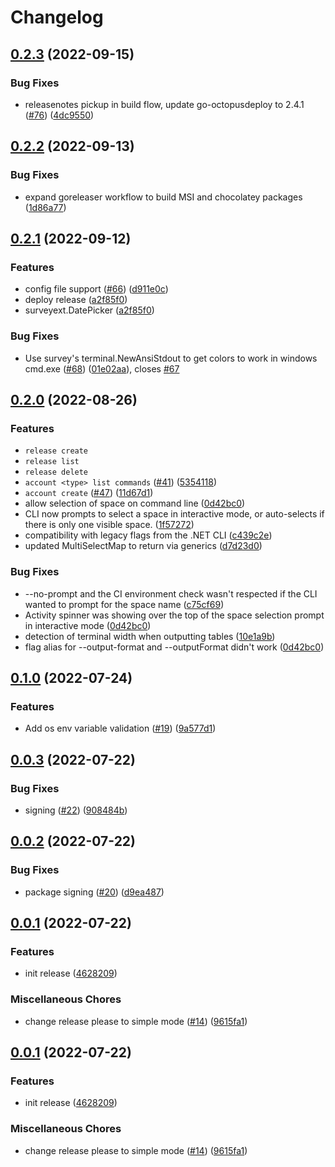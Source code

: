 # Changelog

## [0.2.3](https://github.com/OctopusDeploy/cli/compare/v0.2.2...v0.2.3) (2022-09-15)


### Bug Fixes

* releasenotes pickup in build flow, update go-octopusdeploy to 2.4.1 ([#76](https://github.com/OctopusDeploy/cli/issues/76)) ([4dc9550](https://github.com/OctopusDeploy/cli/commit/4dc955017ebbb12031830da37ab2d3ce3f3e3c78))

## [0.2.2](https://github.com/OctopusDeploy/cli/compare/v0.2.1...v0.2.2) (2022-09-13)


### Bug Fixes

* expand goreleaser workflow to build MSI and chocolatey packages ([1d86a77](https://github.com/OctopusDeploy/cli/commit/1d86a77ead003a199b3ee987c044dc45ae21e9ae))

## [0.2.1](https://github.com/OctopusDeploy/cli/compare/v0.2.0...v0.2.1) (2022-09-12)


### Features

* config file support ([#66](https://github.com/OctopusDeploy/cli/issues/66)) ([d911e0c](https://github.com/OctopusDeploy/cli/commit/d911e0caa04477ce677bd7e0652d06de18081c79))
* deploy release ([a2f85f0](https://github.com/OctopusDeploy/cli/commit/a2f85f0b357200d932cb4c0324678702b85c91e3))
* surveyext.DatePicker ([a2f85f0](https://github.com/OctopusDeploy/cli/commit/a2f85f0b357200d932cb4c0324678702b85c91e3))


### Bug Fixes

* Use survey's terminal.NewAnsiStdout to get colors to work in windows cmd.exe ([#68](https://github.com/OctopusDeploy/cli/issues/68)) ([01e02aa](https://github.com/OctopusDeploy/cli/commit/01e02aa39a442cdb896ef12715eadef94b150333)), closes [#67](https://github.com/OctopusDeploy/cli/issues/67)

## [0.2.0](https://github.com/OctopusDeploy/cli/compare/v0.1.0...v0.2.0) (2022-08-26)


### Features

* `release create`
* `release list`
* `release delete`
* `account <type> list commands` ([#41](https://github.com/OctopusDeploy/cli/issues/41)) ([5354118](https://github.com/OctopusDeploy/cli/commit/5354118066be9c31c83cd617f3ea50ff31f8b7ec))
* `account create` ([#47](https://github.com/OctopusDeploy/cli/issues/47)) ([11d67d1](https://github.com/OctopusDeploy/cli/commit/11d67d101217a2935a54bdb6534899c293d2a7a5))
* allow selection of space on command line ([0d42bc0](https://github.com/OctopusDeploy/cli/commit/0d42bc037572be9ce69cc135aa1dd51576666b36))
* CLI now prompts to select a space in interactive mode, or auto-selects if there is only one visible space. ([1f57272](https://github.com/OctopusDeploy/cli/commit/1f572720e5f797c45efe256cee919a2a37acf698))
* compatibility with legacy flags from the .NET CLI ([c439c2e](https://github.com/OctopusDeploy/cli/commit/c439c2e954f44b04b3975622d918d2bf3b6054bf))
* updated MultiSelectMap to return via generics ([d7d23d0](https://github.com/OctopusDeploy/cli/commit/d7d23d0b1cc4cc2d78a490a901c2e47d3fdf85f5))

### Bug Fixes

* --no-prompt and the CI environment check wasn't respected if the CLI wanted to prompt for the space name ([c75cf69](https://github.com/OctopusDeploy/cli/commit/c75cf69898504bcd074cda4a4bb153b096cbcff2))
* Activity spinner was showing over the top of the space selection prompt in interactive mode ([0d42bc0](https://github.com/OctopusDeploy/cli/commit/0d42bc037572be9ce69cc135aa1dd51576666b36))
* detection of terminal width when outputting tables ([10e1a9b](https://github.com/OctopusDeploy/cli/commit/10e1a9beec011249806e8506a3d44646f5fb8809))
* flag alias for --output-format and --outputFormat didn't work ([0d42bc0](https://github.com/OctopusDeploy/cli/commit/0d42bc037572be9ce69cc135aa1dd51576666b36))

## [0.1.0](https://github.com/OctopusDeploy/cli/compare/v0.0.3...v0.1.0) (2022-07-24)


### Features

* Add os env variable validation ([#19](https://github.com/OctopusDeploy/cli/issues/19)) ([9a577d1](https://github.com/OctopusDeploy/cli/commit/9a577d17f0fdfc365ffcd0b35f4a92c7d1571428))

## [0.0.3](https://github.com/OctopusDeploy/cli/compare/v0.0.2...v0.0.3) (2022-07-22)


### Bug Fixes

* signing ([#22](https://github.com/OctopusDeploy/cli/issues/22)) ([908484b](https://github.com/OctopusDeploy/cli/commit/908484b9561423528e1a3ffcc10f308a02c0b1e7))

## [0.0.2](https://github.com/OctopusDeploy/cli/compare/v0.0.1...v0.0.2) (2022-07-22)


### Bug Fixes

* package signing ([#20](https://github.com/OctopusDeploy/cli/issues/20)) ([d9ea487](https://github.com/OctopusDeploy/cli/commit/d9ea487220e4ba7a8dbeff98ace9b7680dd67679))

## [0.0.1](https://github.com/OctopusDeploy/cli/compare/v0.0.1...v0.0.1) (2022-07-22)


### Features

* init release ([4628209](https://github.com/OctopusDeploy/cli/commit/4628209371341bb7ac93d2ff4f590f09b7633816))


### Miscellaneous Chores

* change release please to simple mode ([#14](https://github.com/OctopusDeploy/cli/issues/14)) ([9615fa1](https://github.com/OctopusDeploy/cli/commit/9615fa19d45e9c4b4e73a1a7c14ed0072614d1b1))

## [0.0.1](https://github.com/OctopusDeploy/cli/compare/v1.2.0...v0.0.1) (2022-07-22)


### Features

* init release ([4628209](https://github.com/OctopusDeploy/cli/commit/4628209371341bb7ac93d2ff4f590f09b7633816))


### Miscellaneous Chores

* change release please to simple mode ([#14](https://github.com/OctopusDeploy/cli/issues/14)) ([9615fa1](https://github.com/OctopusDeploy/cli/commit/9615fa19d45e9c4b4e73a1a7c14ed0072614d1b1))
